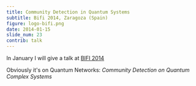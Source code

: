 ```yaml
---
title: Community Detection in Quantum Systems
subtitle: Bifi 2014, Zaragoza (Spain)
figure: logo-bifi.png
date: 2014-01-15
slide_num: 23
contrib: talk
---
```


In January I will give a talk at [BIFI 2014](http://bifi.es/events/bifi2014/)

Obviously it's on Quantum Networks: 
_Community Detection on Quantum Complex Systems_

